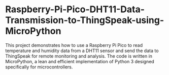 # Raspberry-Pi-Pico-DHT11-Data-Transmission-to-ThingSpeak-using-MicroPython
This project demonstrates how to use a Raspberry Pi Pico to read temperature and humidity data from a DHT11 sensor and send the data to ThingSpeak for remote monitoring and analysis. The code is written in MicroPython, a lean and efficient implementation of Python 3 designed specifically for microcontrollers.
